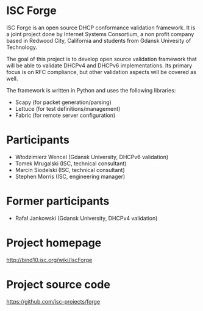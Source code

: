 ISC Forge
=========

ISC Forge is an open source DHCP conformance validation framework. It is a
joint project done by Internet Systems Consortium, a non profit company based
in Redwood City, California and students from Gdansk Univesity of Technology.

The goal of this project is to develop open source validation framework that
will be able to validate DHCPv4 and DHCPv6 implementations. Its primary focus
is on RFC compliance, but other validation aspects will be covered as well.

The framework is written in Python and uses the following libraries:
- Scapy (for packet generation/parsing)
- Lettuce (for test definitions/management)
- Fabric (for remote server configuration)

Participants
============
- Włodzimierz Wencel (Gdansk University, DHCPv6 validation)
- Tomek Mrugalski (ISC, technical consultant)
- Marcin Siodelski (ISC, technical consultant)
- Stephen Morris (ISC, engineering manager)

Former participants
===================
- Rafał Jankowski (Gdansk University, DHCPv4 validation)

Project homepage
================
http://bind10.isc.org/wiki/IscForge

Project source code
===================
https://github.com/isc-projects/forge


